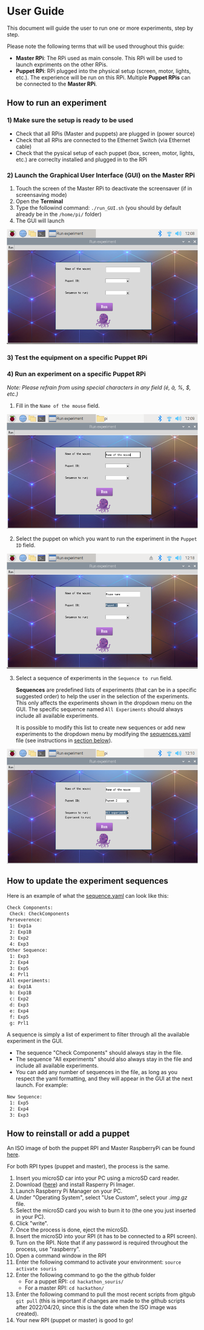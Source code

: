 # User Guide

This document will guide the user to run one or more experiments, step by step.

Please note the following terms that will be used throughout this guide:

- **Master RPi**: The RPi used as main console. This RPi will be used to launch expriments on the other RPis.
- **Puppet RPi**: RPi plugged into the physical setup (screen, motor, lights, etc.). The experience will be run on this RPi. Multiple **Puppet RPis** can be connected to the **Master RPi**.

## How to run an experiment

### 1) Make sure the setup is ready to be used

* Check that all RPis (Master and puppets) are plugged in (power source)
* Check that all RPis are connected to the Ethernet Switch (via Ethernet cable)
* Check that the pysical setup of each puppet (box, screen, motor, lights, etc.) are correclty installed and plugged in to the RPi

### 2) Launch the Graphical User Interface (GUI) on the Master RPi

1. Touch the screen of the Master RPi to deactivate the screensaver (if in screensaving mode)
2. Open the **Terminal**
3. Type the followind command: `./run_GUI.sh` (you should by default already be in the `/home/pi/` folder)
4. The GUI will launch

![](https://github.com/oliviabharvey/hackathon/blob/master/images_for_readme/empty.png)

### 3) Test the equipment on a specific **Puppet RPi**

### 4) Run an experiment on a specific **Puppet RPi**

*Note: Please refrain from using special characters in any field (é, à, %, $, etc.)*

1. Fill in the `Name of the mouse` field.

![](https://github.com/oliviabharvey/hackathon/blob/master/images_for_readme/Name.png)

2. Select the puppet on which you want to run the experiment in the `Puppet ID` field.

![](https://github.com/oliviabharvey/hackathon/blob/master/images_for_readme/puppet.png)

3. Select a sequence of experiments in the `Sequence to run` field.

    **Sequences** are predefined lists of experiments (that can be in a specific suggested order) to help the user in the selection of the experiments. This only affects the experiments shown in the dropdown menu on the GUI. The specific sequence named `All Experiments` should always include all available experiments.

    It is possible to modify this list to create new sequences or add new experiments to the dropdown menu by modifying the [sequences.yaml](https://github.com/oliviabharvey/hackathon/blob/master/sequences.yaml) file (see instructions in [section below](https://github.com/oliviabharvey/hackathon/blob/master/readme_userguide.md#how-to-update-the-experiment-sequences)).



![](https://github.com/oliviabharvey/hackathon/blob/master/images_for_readme/exp_all.png)



## How to update the experiment sequences

Here is an example of what the [sequence.yaml](https://github.com/oliviabharvey/hackathon/blob/master/sequences.yaml) can look like this:

```
Check Components:
 Check: CheckComponents
Perseverence:
 1: Exp1a
 2: Exp1B
 3: Exp2
 4: Exp3
Other Sequence:
 1: Exp3
 2: Exp4
 3: Exp5
 4: Prl1
All experiments:
 a: Exp1A
 b: Exp1B
 c: Exp2
 d: Exp3
 e: Exp4
 f: Exp5
 g: Prl1
```

A sequence is simply a list of experiment to filter through all the available experiment in the GUI.

* The sequence "Check Components" should always stay in the file.
* The sequence "All experiments" should also always stay in the file and include all available experiments.
* You can add any number of sequences in the file, as long as you respect the yaml formatting, and they will appear in the GUI at the next launch. For example:

```
New Sequence:
 1: Exp5
 2: Exp4
 3: Exp3
```

## How to reinstall or add a puppet

An ISO image of both the puppet RPI and Master RaspberryPi can be found [here]().

For both RPI types (puppet and master), the process is the same. 

1. Insert you microSD car into your PC using a microSD card reader.
2. Download ([here](https://www.raspberrypi.com/software/)) and install Rasperry Pi Imager.
3. Launch Raspberry Pi Manager on your PC.
4. Under "Operating System", select "Use Custom", select your *.img.gz* file.
5. Select the microSD card you wish to burn it to (the one you just inserted in your PC).
6. Click "write".
7. Once the process is done, eject the microSD.
8. Insert the microSD into your RPI (it has to be connected to a RPI screen).
9. Turn on the RPI. Note that if any password is required throughout the process, use "raspberry".
10. Open a command window in the RPI
11. Enter the following command to activate your environment: `source activate souris`
12. Enter the following command to go the the github folder 
    * For a puppet RPI: `cd hackathon_souris/`
    * For a master RPI: `cd hackathon/`
14. Enter the following command to pull the most recent scripts from gitgub `git pull` (this is important if changes are made to the github scripts after 2022/04/20, since this is the date when the ISO image was created).
15. Your new RPI (puppet or master) is good to go!

